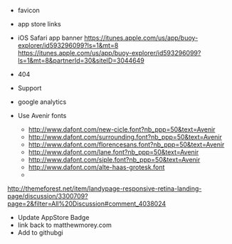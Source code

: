* favicon
* app store links
* iOS Safari app banner
    https://itunes.apple.com/us/app/buoy-explorer/id593296099?ls=1&mt=8
    <meta name="apple-itunes-app" content="app-id=593296099, affiliate-data=partnerId=30&siteID=3044649"/>
    https://itunes.apple.com/us/app/buoy-explorer/id593296099?ls=1&mt=8&partnerId=30&siteID=3044649
* 404
* Support
* google analytics

* Use Avenir fonts
    - http://www.dafont.com/new-cicle.font?nb_ppp=50&text=Avenir
    - http://www.dafont.com/surrounding.font?nb_ppp=50&text=Avenir
    - http://www.dafont.com/florencesans.font?nb_ppp=50&text=Avenir
    - http://www.dafont.com/lane.font?nb_ppp=50&text=Avenir
    - http://www.dafont.com/siple.font?nb_ppp=50&text=Avenir
    - http://www.dafont.com/alte-haas-grotesk.font
    - 

http://themeforest.net/item/landypage-responsive-retina-landing-page/discussion/3300709?page=2&filter=All%20Discussion#comment_4038024

* Update AppStore Badge
* link back to matthewmorey.com
* Add to githubgi
